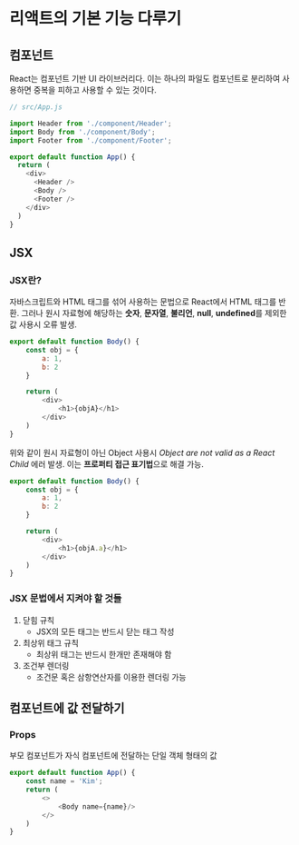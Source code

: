 # 리액트의 기본 기능 다루기
## 컴포넌트
React는 컴포넌트 기반 UI 라이브러리다. 이는 하나의 파일도 컴포넌트로 분리하여 사용하면 중복을 피하고 사용할 수 있는 것이다.

```javascript
// src/App.js

import Header from './component/Header';
import Body from './component/Body';
import Footer from './component/Footer';

export default function App() {
  return (
    <div>
      <Header />
      <Body />
      <Footer />
    </div>
  )
}
```

## JSX
### JSX란?
자바스크립트와 HTML 태그를 섞어 사용하는 문법으로 React에서 HTML 태그를 반환. 그러나 원시 자료형에 해당하는 **숫자**, **문자열**, **불리언**, **null**, **undefined**를 제외한 값 사용시 오류 발생.

```javascript
export default function Body() {
    const obj = {
        a: 1,
        b: 2
    }

    return (
        <div>
            <h1>{objA}</h1>
        </div>
    )
}
```
위와 같이 원시 자료형이 아닌 Object 사용시 *Object are not valid as a React Child* 에러 발생. 이는 **프로퍼티 접근 표기법**으로 해결 가능.

```javascript
export default function Body() {
    const obj = {
        a: 1,
        b: 2
    }

    return (
        <div>
            <h1>{objA.a}</h1>
        </div>
    )
}
```

### JSX 문법에서 지켜야 할 것들
1. 닫힘 규칙
   - JSX의 모든 태그는 반드시 닫는 태그 작성
2. 최상위 태그 규칙
   -  최상위 태그는 반드시 한개만 존재해야 함
3. 조건부 렌더링
   -  조건문 혹은 삼항연산자를 이용한 렌더링 가능

## 컴포넌트에 값 전달하기
### Props
부모 컴포넌트가 자식 컴포넌트에 전달하는 단일 객체 형태의 값
```javascript
export default function App() {
    const name = 'Kim';
    return (
        <>
            <Body name={name}/>
        </>
    )
}
```